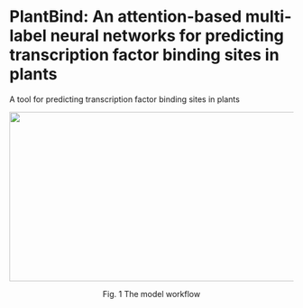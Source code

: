 # PlantBind: An attention-based multi-label neural networks for predicting transcription factor binding sites in plants
A tool for predicting transcription factor binding sites in plants

<p align="center">
<img src="https://github.com/yankiven/DNA_Motif_Predictor/blob/master/docs/model_workflow.jpg" width = "600" height = "300" >
</p>  
<p align="center">Fig. 1 The model workflow</p>  

